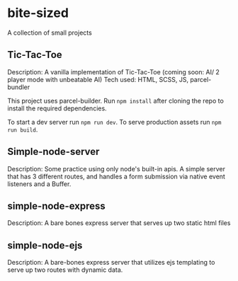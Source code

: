# bite-sized

A collection of small projects

## Tic-Tac-Toe

Description: A vanilla implementation of Tic-Tac-Toe (coming soon: AI/ 2 player mode with unbeatable AI)
Tech used: HTML, SCSS, JS, parcel-bundler

This project uses parcel-builder. Run `npm install` after cloning the repo to install the required dependencies.

To start a dev server run `npm run dev`.
To serve production assets run `npm run build`.

## Simple-node-server

Description: Some practice using only node's built-in apis. A simple server that has 3 different routes, and handles a form submission via native event listeners and a Buffer.

## simple-node-express

Description: A bare bones express server that serves up two static html files

## simple-node-ejs

Description: A bare-bones express server that utilizes ejs templating to serve up two routes with dynamic data.
